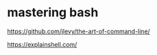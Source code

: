 mastering bash
==============

https://github.com/jlevy/the-art-of-command-line/

https://explainshell.com/